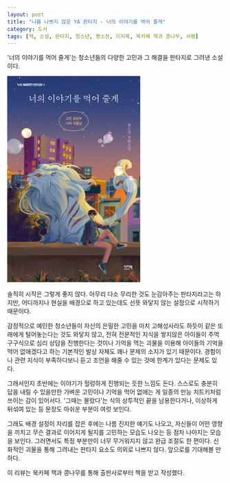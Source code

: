 ```yaml
---
layout: post
title: "나름 나쁘지 않은 YA 판타지 - 너의 이야기를 먹어 줄게"
category: 도서
tags: [책, 소설, 판타지, 청소년, 명소정, 이지북, 북카페 책과 콩나무, 서평]
---
```


'너의 이야기를 먹어 줄게'는
청소년들의 다양한 고민과 그 해결을 판타지로 그려낸 소설이다.

![표지](/images/ill-eat-your-story-book-h480.jpg)

솔직히 시작은 그렇게 좋지 않다.
아무리 다소 무리한 것도 눈감아주는 판타지라고는 하지만,
어디까지나 현실을 배경으로 하고 있는데도
선뜻 와닿지 않는 설정으로 시작하기 때문이다.

감정적으로 예민한 청소년들이 자신의 은밀한 고민을 마치 고해성사라도 하듯이 같은 또래에게 털어놓는다는 것도 와닿지 않고,
전혀 전문적인 지식을 쌓지않은 아이들이 주먹구구식으로 심리 상담을 진행한다는 것이나
기억을 먹는 괴물을 이용해 아이들의 기억을 먹어 없애겠다고 하는 기본적인 발상 자체도 꽤나 문제의 소지가 있기 때문이다.
경험이나 관련 지식이 부족하다보니 듣고 조언을 해줄 수 있는 것에 한계가 있다는 문제도 있다.

그래서인지 초반에는 이야기가 헐렁하게 진행되는 듯한 느낌도 든다.
스스로도 충분히 답을 내릴 수 있을만한 가벼운 고민이나
기억을 먹어 없애는 게 일종의 만능 치트키처럼 쓰이는 감이 있어서다.
'그때는 몰랐다'는 식의 상투적인 끝을 남용한다거나,
이상하게 뒤섞여 있는 등 문장도 아쉬운 부분이 여럿 보인다.

그래도 배경 설정이 자리를 잡은 후에는 나름 진지한 얘기도 나오고,
자신들이 어떤 영향을 끼치고 무슨 결과로 이어지게 될지를 고민하는 모습도 나오는 등
점차 나아지는 모습을 보인다.
그러면서도 특정 부분만이 너무 무거워지지 않고 완급 조절도 한 편이다.
신화적인 괴물을 통해 그려내는 판타지 요소도 의외로 나쁘지 않다.
앞으로를 기대해볼 만하다.



<div class="im im-info">
이 리뷰는 북카페 책과 콩나무를 통해 출판사로부터 책을 받고 작성했다.
</div>
